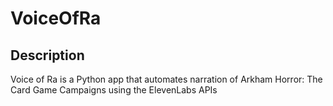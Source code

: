 # VoiceOfRa

## Description

Voice of Ra is a Python app that automates narration of Arkham Horror: The Card Game Campaigns using the ElevenLabs APIs